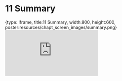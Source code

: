# 11 Summary
 
{type: iframe, title:11 Summary, width:800, height:600, poster:resources/chapt_screen_images/summary.png}
![](https://hutchdatascience.org/FH_Cluster_101/summary.html)
 

 
